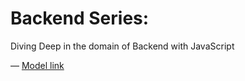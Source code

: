 # Backend Series:
Diving Deep in the domain of Backend with JavaScript

— [Model link](https://app.eraser.io/workspace/YtPqZ1VogxGy1jzIDkzj?origin=share)